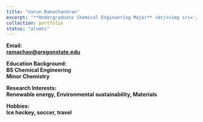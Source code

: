 ```yaml
---
title: "Varun Ramachandran"
excerpt: "**Undergraduate Chemical Engineering Major** <br/><img src='/images/VarunRamachandran.jpeg' width='250' height='250'>"
collection: portfolio
status: "alumni"
---
```


**Email:** <br/>
**ramachav@oregonstate.edu**

**Education Background:** <br/>
**BS Chemical Engineering** <br/>
**Minor Chemistry**

**Research Interests:** <br/>
**Renewable energy, Environmental sustainability, Materials**

**Hobbies:** <br/>
**Ice hockey, soccer, travel**
